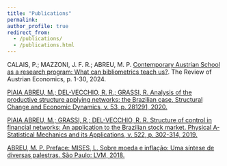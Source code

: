 ```yaml
---
title: "Publications"
permalink:
author_profile: true
redirect_from: 
  - /publications/
  - /publications.html
---
```



CALAIS, P.; MAZZONI, J. F. R.; ABREU, M. P. [Contemporary Austrian School as a research program: What can bibliometrics teach us?](https://doi.org/10.1007/s11138-024-00657-z). The Review of Austrian Economics, p. 1-30, 2024.

[PIAIA ABREU, M.; DEL-VECCHIO, R. R.; GRASSI, R. Analysis of the productive structure applying networks: the Brazilian case. Structural Change and Economic Dynamics, v. 53, p. 281291, 2020.](https://doi.org/10.1016/j.strueco.2020.03.005)

[PIAIA ABREU, M.; GRASSI, R.; DEL-VECCHIO, R. R. Structure of control in financial networks: An application to the Brazilian stock market. Physical A-Statistical Mechanics and its Applications, v. 522, p. 302-314, 2019.](https://doi.org/10.1016/j.physa.2019.01.084)

[ABREU, M. P. Preface: MISES, L. Sobre moeda e inflação: Uma síntese de diversas palestras. São Paulo: LVM, 2018.](https://www.amazon.com.br/Sobre-moeda-infla%C3%A7%C3%A3o-diversas-palestras/dp/8593751636)

